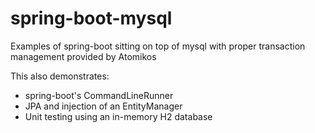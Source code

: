 # spring-boot-mysql

Examples of spring-boot sitting on top of mysql with proper transaction management provided by Atomikos

This also demonstrates:
* spring-boot's CommandLineRunner
* JPA and injection of an EntityManager
* Unit testing using an in-memory H2 database